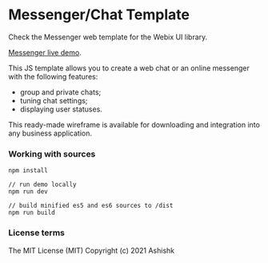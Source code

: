 Messenger/Chat Template
============

Check the Messenger web template for the Webix UI library.

[Messenger live demo](https://webix-hub.github.io/messenger-template/dist/es5/index.html).

This JS template allows you to create a web chat or an online messenger with the following features: 

- group and private chats;
- tuning chat settings;
- displaying user statuses.

This ready-made wireframe is available for downloading and integration into any business application.

### Working with sources

```
npm install

// run demo locally
npm run dev

// build minified es5 and es6 sources to /dist
npm run build
```

### License terms

The MIT License (MIT)
Copyright (c) 2021 Ashishk
